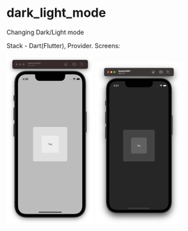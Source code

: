 # dark_light_mode

Changing Dark/Light mode

Stack - Dart(Flutter), Provider.
Screens: 

<p float="left">
  <img src="Screen1.png" width="200" /> 
</n>
  <img src="Screen2.png" width="200" />
  
</p>
